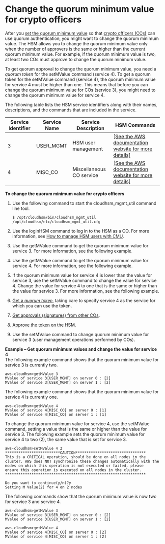 # Change the quorum minimum value for crypto officers<a name="quorum-authentication-crypto-officers-change-minimum-value"></a>

After you [set the quorum minimum value](quorum-authentication-crypto-officers-first-time-setup.md#quorum-crypto-officers-set-quorum-minimum-value) so that [crypto officers \(COs\)](manage-hsm-users.md#crypto-officer) can use quorum authentication, you might want to change the quorum minimum value\. The HSM allows you to change the quorum minimum value only when the number of approvers is the same or higher than the current quorum minimum value\. For example, if the quorum minimum value is two, at least two COs must approve to change the quorum minimum value\.

To get quorum approval to change the quorum minimum value, you need a *quorum token* for the setMValue command \(service 4\)\. To get a quorum token for the setMValue command \(service 4\), the quorum minimum value for service 4 must be higher than one\. This means that before you can change the quorum minimum value for COs \(service 3\), you might need to change the quorum minimum value for service 4\.

The following table lists the HSM service identifiers along with their names, descriptions, and the commands that are included in the service\.


| Service Identifier | Service Name | Service Description | HSM Commands | 
| --- | --- | --- | --- | 
| 3 | USER\_MGMT | HSM user management |  [\[See the AWS documentation website for more details\]](http://docs.aws.amazon.com/cloudhsm/latest/userguide/quorum-authentication-crypto-officers-change-minimum-value.html)  | 
| 4 | MISC\_CO | Miscellaneous CO service |  [\[See the AWS documentation website for more details\]](http://docs.aws.amazon.com/cloudhsm/latest/userguide/quorum-authentication-crypto-officers-change-minimum-value.html)  | 

**To change the quorum minimum value for crypto officers**

1. Use the following command to start the cloudhsm\_mgmt\_util command line tool\.

   ```
   $ /opt/cloudhsm/bin/cloudhsm_mgmt_util /opt/cloudhsm/etc/cloudhsm_mgmt_util.cfg
   ```

1. Use the loginHSM command to log in to the HSM as a CO\. For more information, see [How to manage HSM users with CMU](cli-users.md#manage-users)\.

1. Use the getMValue command to get the quorum minimum value for service 3\. For more information, see the following example\.

1. Use the getMValue command to get the quorum minimum value for service 4\. For more information, see the following example\.

1. If the quorum minimum value for service 4 is lower than the value for service 3, use the setMValue command to change the value for service 4\. Change the value for service 4 to one that is the same or higher than the value for service 3\. For more information, see the following example\.

1. [Get a *quorum token*](quorum-authentication-crypto-officers.md#quorum-crypto-officers-get-token), taking care to specify service 4 as the service for which you can use the token\.

1. [Get approvals \(signatures\) from other COs](quorum-authentication-crypto-officers.md#quorum-crypto-officers-get-approval-signatures)\.

1. [Approve the token on the HSM](quorum-authentication-crypto-officers.md#quorum-crypto-officers-approve-token)\.

1. Use the setMValue command to change quorum minimum value for service 3 \(user management operations performed by COs\)\.

**Example – Get quorum minimum values and change the value for service 4**  
The following example command shows that the quorum minimum value for service 3 is currently two\.  

```
aws-cloudhsm>getMValue 3
MValue of service 3[USER_MGMT] on server 0 : [2]
MValue of service 3[USER_MGMT] on server 1 : [2]
```
The following example command shows that the quorum minimum value for service 4 is currently one\.  

```
aws-cloudhsm>getMValue 4
MValue of service 4[MISC_CO] on server 0 : [1]
MValue of service 4[MISC_CO] on server 1 : [1]
```
To change the quorum minimum value for service 4, use the setMValue command, setting a value that is the same or higher than the value for service 3\. The following example sets the quorum minimum value for service 4 to two \(2\), the same value that is set for service 3\.  

```
aws-cloudhsm>setMValue 4 2
*************************CAUTION********************************
This is a CRITICAL operation, should be done on all nodes in the
cluster. AWS does NOT synchronize these changes automatically with the
nodes on which this operation is not executed or failed, please
ensure this operation is executed on all nodes in the cluster.
****************************************************************

Do you want to continue(y/n)?y
Setting M Value(2) for 4 on 2 nodes
```
The following commands show that the quorum minimum value is now two for service 3 and service 4\.  

```
aws-cloudhsm>getMValue 3
MValue of service 3[USER_MGMT] on server 0 : [2]
MValue of service 3[USER_MGMT] on server 1 : [2]
```

```
aws-cloudhsm>getMValue 4
MValue of service 4[MISC_CO] on server 0 : [2]
MValue of service 4[MISC_CO] on server 1 : [2]
```